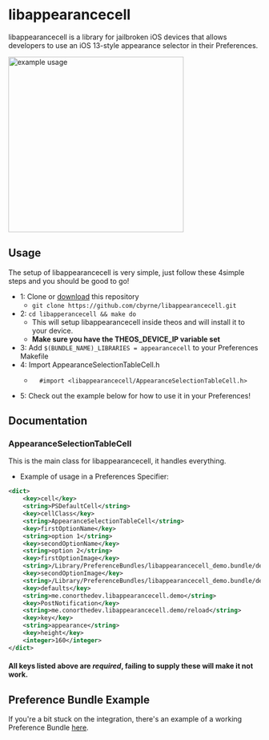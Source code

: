 # libappearancecell

libappearancecell is a library for jailbroken iOS devices that allows developers to use an iOS 13-style appearance selector in their Preferences. 

<img src="https://cdn.discordapp.com/attachments/643863144091090964/679285839246655488/image0.png" alt="example usage" width="350"/>

## Usage
The setup of libappearancecell is very simple, just follow these 4simple steps and you should be good to go!
- 1: Clone or [download](https://github.com/cbyrne/libappearancecell/archive/master.zip) this repository
    - ``git clone https://github.com/cbyrne/libappearancecell.git``
- 2: ``cd libapperancecell && make do``
    - This will setup libappearancecell inside theos and will install it to your device.
    - **Make sure you have the THEOS_DEVICE_IP variable set**
- 3: Add ``$(BUNDLE_NAME)_LIBRARIES = appearancecell`` to your Preferences Makefile
- 4: Import AppearanceSelectionTableCell.h
    - ```objc
        #import <libappearancecell/AppearanceSelectionTableCell.h>
      ```
- 5: Check out the example below for how to use it in your Preferences!

## Documentation
### AppearanceSelectionTableCell
This is the main class for libappearancecell, it handles everything.
+ Example of usage in a Preferences Specifier:
```xml
<dict>
    <key>cell</key>
    <string>PSDefaultCell</string>
    <key>cellClass</key>
    <string>AppearanceSelectionTableCell</string>
    <key>firstOptionName</key>
    <string>option 1</string>
    <key>secondOptionName</key>
    <string>option 2</string>
    <key>firstOptionImage</key>
    <string>/Library/PreferenceBundles/libappearancecell_demo.bundle/demo.png</string>
    <key>secondOptionImage</key>
    <string>/Library/PreferenceBundles/libappearancecell_demo.bundle/demo.png</string>
    <key>defaults</key>
    <string>me.conorthedev.libappearancecell.demo</string>
    <key>PostNotification</key>
    <string>me.conorthedev.libappearancecell.demo/reload</string>
    <key>key</key>
    <string>appearance</string>
    <key>height</key>
    <integer>160</integer>
</dict>
```
#### All keys listed above are *required*, failing to supply these will make it not work.

## Preference Bundle Example
If you're a bit stuck on the integration, there's an example of a working Preference Bundle [here](https://github.com/cbyrne/libappearancecell/tree/master/PreferencesExample).

